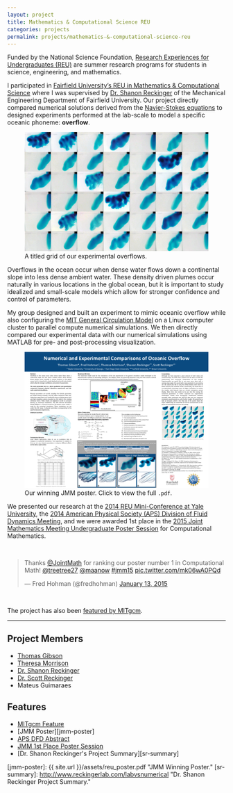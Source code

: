 ```yaml
---
layout: project
title: Mathematics & Computational Science REU
categories: projects
permalink: projects/mathematics-&-computational-science-reu
---
```


Funded by the National Science Foundation, [Research Experiences for Undergraduates (REU)][reu] are summer research programs for students in science, engineering, and mathematics. 

<!--more-->

I participated in [Fairfield University’s REU in Mathematics & Computational Science][fu] where I was supervised by [Dr. Shanon Reckinger][sr] of the Mechanical Engineering Department of Fairfield University. Our project directly compared numerical solutions derived from the [Navier-Stokes equations][ns] to designed experiments performed at the lab-scale to model a specific oceanic phoneme: **overflow**. 

<figure>
  <img class="full" src="/images/projects/reu/reu.png" alt="Experimental Overflows.">
  <figcaption>A titled grid of our experimental overflows.</figcaption>
</figure>

Overflows in the ocean occur when dense water flows down a continental slope into less dense ambient water. These density driven plumes occur naturally in various locations in the global ocean, but it is important to study idealized and small-scale models which allow for stronger confidence and control of parameters. 

My group designed and built an experiment to mimic oceanic overflow while also configuring the [MIT General Circulation Model][mitgcm] on a Linux computer cluster to parallel compute numerical simulations. We then directly compared our experimental data with our numerical simulations using MATLAB for pre- and post-processing visualization.

<figure>
  <a href="{{ site.url }}/assets/reu_poster.pdf">
  <img class="full" src="/images/projects/reu/reu_poster_small.png" alt="JMM Winning Poster.">
  </a>
  <figcaption>Our winning JMM poster. Click to view the full <code>.pdf</code>.</figcaption>
</figure>

We presented our research at the [2014 REU Mini-Conference at Yale University][yale], the [2014 American Physical Society (APS) Division of Fluid Dynamics Meeting][apsdfd], and we were awarded 1st place in the [2015 Joint Mathematics Meeting Undergraduate Poster Session][jmm] for Computational Mathematics. 

&nbsp;

<blockquote class="twitter-tweet tw-align-center" lang="en"><p lang="en" dir="ltr">Thanks <a href="https://twitter.com/JointMath">@JointMath</a> for ranking our poster number 1 in Computational Math! <a href="https://twitter.com/treetree27">@treetree27</a> <a href="https://twitter.com/maanow">@maanow</a> <a href="https://twitter.com/hashtag/jmm15?src=hash">#jmm15</a> <a href="http://t.co/mk06wA0PQd">pic.twitter.com/mk06wA0PQd</a></p>&mdash; Fred Hohman (@fredhohman) <a href="https://twitter.com/fredhohman/status/555078233863892993">January 13, 2015</a></blockquote> <script async src="//platform.twitter.com/widgets.js" charset="utf-8"></script>

&nbsp;

The project has also been [featured by MITgcm][mitgcm-feature]. 

***

## Project Members
* [Thomas Gibson][tg]
* [Theresa Morrison][tm]
* [Dr. Shanon Reckinger][sr]
* [Dr. Scott Reckinger][scott]
* Mateus Guimaraes

## Features
* [MITgcm Feature][mitgcm-feature]
* [JMM Poster][jmm-poster]
* [APS DFD Abstract][apsdfd]
* [JMM 1st Place Poster Session][jmm]
* [Dr. Shanon Reckinger's Project Summary][sr-summary]

[reu]: http://www.nsf.gov/crssprgm/reu/ "REU."
[fu]: http://faculty.fairfield.edu/srafalski/reu/ "Fairfield University REU."
[sr]: http://shanonreckinger.com "Dr. Shanon Reckinger."
[ns]: http://en.wikipedia.org/wiki/Navier–Stokes_equations "Navier Stokes Equations."
[mitgcm]: http://mitgcm.org "MITgcm."
[yale]: http://sumry.yale.edu/reu-mini-conference-2014 "Yale University 2014 REU Mini-Conference."
[apsdfd]: http://meetings.aps.org/Meeting/DFD14/Session/L17.2 "APS DFD 2014."
[jmm]: http://www.maa.org/programs/students/undergraduate-research/jmm-student-poster-session "JMM Poster Session."
[aps-ab]: http://meetings.aps.org/Meeting/DFD14/Session/L17.2 "APS Abstract."
[mitgcm-feature]: http://mitgcm.org/2015/02/17/falling-water/ "MITgcm Feature."
[tg]: https://www.linkedin.com/in/thomashillgibson "Thomas Gibson."
[tm]: https://www.linkedin.com/in/theresamorrison93 "Theresa Morrison."
[scott]: https://www.linkedin.com/pub/scott-reckinger/40/752/3ab "Dr. Scott Reckinger."
[jmm-poster]: {{ site.url }}/assets/reu_poster.pdf "JMM Winning Poster."
[sr-summary]: http://www.reckingerlab.com/labvsnumerical "Dr. Shanon Reckinger Project Summary."